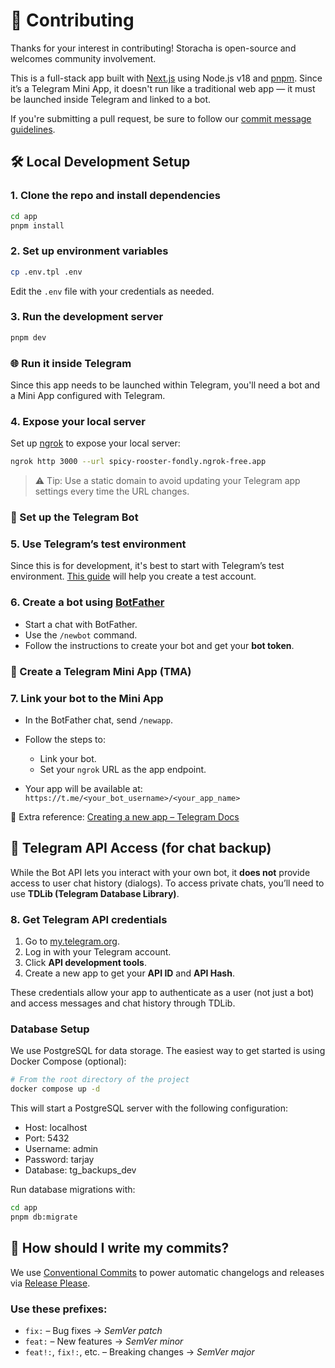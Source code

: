 # 🤝 Contributing

Thanks for your interest in contributing! Storacha is open-source and welcomes community involvement.

This is a full-stack app built with [Next.js](https://nextjs.org/) using Node.js v18 and [pnpm](https://pnpm.io/). Since it’s a Telegram Mini App, it doesn't run like a traditional web app — it must be launched inside Telegram and linked to a bot.

If you're submitting a pull request, be sure to follow our [commit message guidelines](#how-should-i-write-my-commits).

## 🛠️ Local Development Setup

### 1. Clone the repo and install dependencies

```bash
cd app
pnpm install
```

### 2. Set up environment variables

```bash
cp .env.tpl .env
```

Edit the `.env` file with your credentials as needed.

### 3. Run the development server

```bash
pnpm dev
```

### 🌐 Run it inside Telegram

Since this app needs to be launched within Telegram, you'll need a bot and a Mini App configured with Telegram.

### 4. Expose your local server

Set up [ngrok](https://ngrok.com) to expose your local server:

```bash
ngrok http 3000 --url spicy-rooster-fondly.ngrok-free.app
```

> ⚠️ Tip: Use a static domain to avoid updating your Telegram app settings every time the URL changes.

### 🤖 Set up the Telegram Bot

### 5. Use Telegram’s test environment

Since this is for development, it's best to start with Telegram’s test environment. [This guide](https://docs.telegram-mini-apps.com/platform/test-environment) will help you create a test account.

### 6. Create a bot using [BotFather](https://t.me/botfather)

- Start a chat with BotFather.
- Use the `/newbot` command.
- Follow the instructions to create your bot and get your **bot token**.

### 🧩 Create a Telegram Mini App (TMA)

### 7. Link your bot to the Mini App

- In the BotFather chat, send `/newapp`.
- Follow the steps to:

  - Link your bot.
  - Set your `ngrok` URL as the app endpoint.

- Your app will be available at:
  `https://t.me/<your_bot_username>/<your_app_name>`

🔗 Extra reference: [Creating a new app – Telegram Docs](https://docs.telegram-mini-apps.com/platform/creating-new-app)

## 🔐 Telegram API Access (for chat backup)

While the Bot API lets you interact with your own bot, it **does not** provide access to user chat history (dialogs). To access private chats, you’ll need to use **TDLib (Telegram Database Library)**.

### 8. Get Telegram API credentials

1. Go to [my.telegram.org](https://my.telegram.org).
2. Log in with your Telegram account.
3. Click **API development tools**.
4. Create a new app to get your **API ID** and **API Hash**.

These credentials allow your app to authenticate as a user (not just a bot) and access messages and chat history through TDLib.

### Database Setup

We use PostgreSQL for data storage. The easiest way to get started is using Docker Compose (optional):

```bash
# From the root directory of the project
docker compose up -d
```

This will start a PostgreSQL server with the following configuration:

- Host: localhost
- Port: 5432
- Username: admin
- Password: tarjay
- Database: tg_backups_dev

Run database migrations with:

```bash
cd app
pnpm db:migrate
```

## 📝 How should I write my commits?

We use [Conventional Commits](https://www.conventionalcommits.org/) to power automatic changelogs and releases via [Release Please](https://github.com/googleapis/release-please).

### Use these prefixes:

- `fix:` – Bug fixes → _SemVer patch_
- `feat:` – New features → _SemVer minor_
- `feat!:`, `fix!:`, etc. – Breaking changes → _SemVer major_
